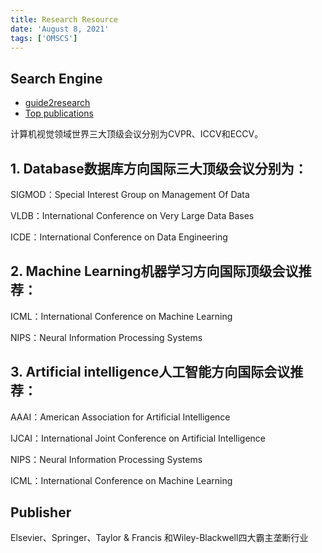 ```yaml
---
title: Research Resource
date: 'August 8, 2021'
tags: ['OMSCS']
---
```


## Search Engine

- [guide2research](https://www.guide2research.com/topconf/)
- [Top publications](https://scholar.google.ca/citations?view_op=top_venues&hl=en)

计算机视觉领域世界三大顶级会议分别为CVPR、ICCV和ECCV。


## 1. Database数据库方向国际三大顶级会议分别为：

SIGMOD：Special Interest Group on Management Of Data

VLDB：International Conference on Very Large Data Bases

ICDE：International Conference on Data Engineering


## 2. Machine Learning机器学习方向国际顶级会议推荐：

ICML：International Conference on Machine Learning

NIPS：Neural Information Processing Systems

## 3. Artificial intelligence人工智能方向国际会议推荐：

AAAI：American Association for Artificial Intelligence

IJCAI：International Joint Conference on Artificial Intelligence

NIPS：Neural Information Processing Systems

ICML：International Conference on Machine Learning


## Publisher
Elsevier、Springer、Taylor & Francis 和Wiley-Blackwell四大霸主垄断行业